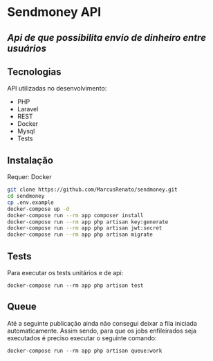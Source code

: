 # Sendmoney API
## _Api de que possibilita envio de dinheiro entre usuários_

## Tecnologias

API utilizadas no desenvolvimento:

- PHP
- Laravel
- REST
- Docker
- Mysql
- Tests

## Instalação

Requer: Docker

```sh
git clone https://github.com/MarcusRenato/sendmoney.git
cd sendmoney
cp .env.example
docker-compose up -d
docker-compose run --rm app composer install
docker-compose run --rm app php artisan key:generate
docker-compose run --rm app php artisan jwt:secret
docker-compose run --rm app php artisan migrate
```


## Tests

Para executar os tests unitários e de api:
 ```
 docker-compose run --rm app php artisan test
 ```

## Queue

Até a seguinte publicação ainda não consegui deixar a fila iniciada automaticamente. Assim sendo, para que os jobs enfileirados seja executados é preciso executar o seguinte comando:
  ```
 docker-compose run --rm app php artisan queue:work
 ```
